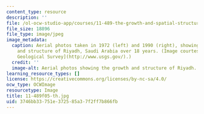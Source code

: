 ```yaml
---
content_type: resource
description: ''
file: /ol-ocw-studio-app/courses/11-489-the-growth-and-spatial-structure-of-cities-fall-2005/3746bb33751e372585a37f2ff7b866fb_11-489f05-th.jpg
file_size: 18896
file_type: image/jpeg
image_metadata:
  caption: Aerial photos taken in 1972 (left) and 1990 (right), showing the growth
    and structure of Riyadh, Saudi Arabia over 18 years. (Image courtesy of [U.S.
    Geological Survey](http://www.usgs.gov/).)
  credit: ''
  image-alt: Aerial photos showing the growth and structure of Riyadh.
learning_resource_types: []
license: https://creativecommons.org/licenses/by-nc-sa/4.0/
ocw_type: OCWImage
resourcetype: Image
title: 11-489f05-th.jpg
uid: 3746bb33-751e-3725-85a3-7f2ff7b866fb
---
```

